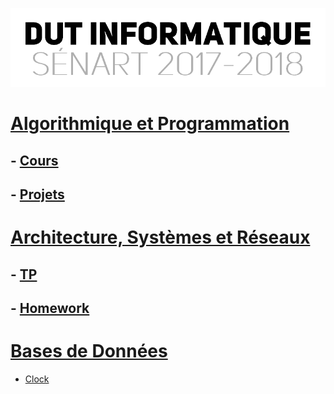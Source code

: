 <p align="center"> 
<img src="files/readme.png">
</p>

# [Algorithmique et Programmation](APL/)
## - [Cours](APL/)
## - [Projets](APL/projets/)
# [Architecture, Systèmes et Réseaux](ASR/)
## - [TP](ASR/)
## - [Homework](ASR/HOMEWORK/)
# [Bases de Données](DB/)
- [Clock](modules/default/clock)
